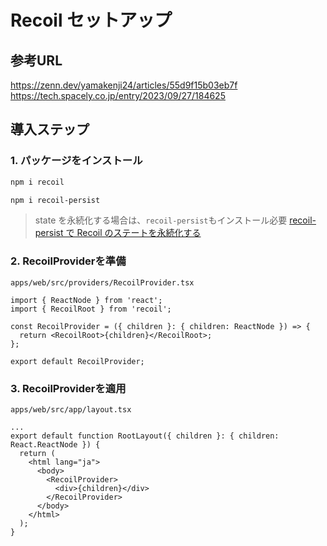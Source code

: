 # Recoil セットアップ

## 参考URL

<https://zenn.dev/yamakenji24/articles/55d9f15b03eb7f>
<https://tech.spacely.co.jp/entry/2023/09/27/184625>

## 導入ステップ

### 1. パッケージをインストール

```bash
npm i recoil
```

```bash
npm i recoil-persist
```

> state を永続化する場合は、`recoil-persist`もインストール必要
> [recoil-persist で Recoil のステートを永続化する](https://scrapbox.io/slashnephy/recoil-persist_%E3%81%A7_Recoil_%E3%81%AE%E3%82%B9%E3%83%86%E3%83%BC%E3%83%88%E3%82%92%E6%B0%B8%E7%B6%9A%E5%8C%96%E3%81%99%E3%82%8B)

### 2. RecoilProviderを準備

`apps/web/src/providers/RecoilProvider.tsx`

```tsx
import { ReactNode } from 'react';
import { RecoilRoot } from 'recoil';

const RecoilProvider = ({ children }: { children: ReactNode }) => {
  return <RecoilRoot>{children}</RecoilRoot>;
};

export default RecoilProvider;
```

### 3. RecoilProviderを適用

`apps/web/src/app/layout.tsx`

```tsx
...
export default function RootLayout({ children }: { children: React.ReactNode }) {
  return (
    <html lang="ja">
      <body>
        <RecoilProvider>
          <div>{children}</div>
        </RecoilProvider>
      </body>
    </html>
  );
}
```